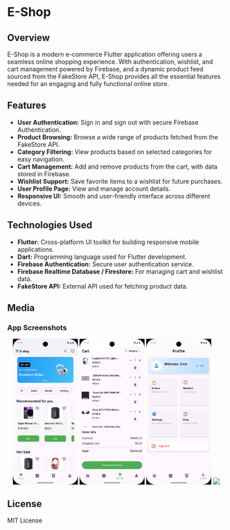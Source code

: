 # E-Shop

## Overview
E-Shop is a modern e-commerce Flutter application offering users a seamless online shopping experience. With authentication, wishlist, and cart management powered by Firebase, and a dynamic product feed sourced from the FakeStore API, E-Shop provides all the essential features needed for an engaging and fully functional online store.

## Features
- **User Authentication:** Sign in and sign out with secure Firebase Authentication.
- **Product Browsing:** Browse a wide range of products fetched from the FakeStore API.
- **Category Filtering:** View products based on selected categories for easy navigation.
- **Cart Management:** Add and remove products from the cart, with data stored in Firebase.
- **Wishlist Support:** Save favorite items to a wishlist for future purchases.
- **User Profile Page:** View and manage account details.
- **Responsive UI:** Smooth and user-friendly interface across different devices.

## Technologies Used
- **Flutter:** Cross-platform UI toolkit for building responsive mobile applications.
- **Dart:** Programming language used for Flutter development.
- **Firebase Authentication:** Secure user authentication service.
- **Firebase Realtime Database / Firestore:** For managing cart and wishlist data.
- **FakeStore API:** External API used for fetching product data.

## Media

### App Screenshots

<p align="center">
  <img src="https://raw.githubusercontent.com/omarhelmy2004/eshop/main/screenshot/s1.png" width="150"/>
  <img src="https://raw.githubusercontent.com/omarhelmy2004/eshop/main/screenshot/s2.png" width="150"/>
  <img src="https://raw.githubusercontent.com/omarhelmy2004/eshop/main/screenshot/s3.png" width="150"/>
  <img src="https://raw.githubusercontent.com/omarhelmy2004/eshop/main/screenshot/s4.png" width="150"/>
</p>

## License
MIT License
